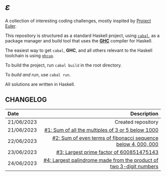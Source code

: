 # $\varepsilon$

A collection of interesting coding challenges,
mostly inspited by [Project Euler](https://projecteuler.net/).

This repository is structured as a standard Haskell project,
using [`cabal`](https://www.haskell.org/cabal/), as a package manager
and build tool that uses the [**GHC**](https://www.haskell.org/ghc) compiler for Haskell.

The easiest way to get `cabal`, **GHC**, and all others relevant to the Haskell toolchain
is using [`ghcup`](https://www.haskell.org/ghcup/).

To build the project, run `cabal build` in the root directory.

To _build and run_, use `cabal run`.

All solutions are written in Haskell.

## CHANGELOG

| Date | Description |
|:-----|------------:|
| 21/06/2023 | Created repository |
| 21/06/2023 | [#1: Sum of all the multiples of $3$ or $5$ below $1000$](./src/Problems/Problem1.hs) |
| 22/06/2023 | [#2: Sum of even terms of fibonacci sequence below $4,000,000$](./src/Problems/Problem2.hs) |
| 23/06/2023 | [#3: Largest prime factor of $600851475143$](./src/Problems/Problem3.hs) |
| 24/06/2023 | [#4: Largest palindrome made from the product of two $3$-digit numbers](./src/Problems/Problem4.hs) |
